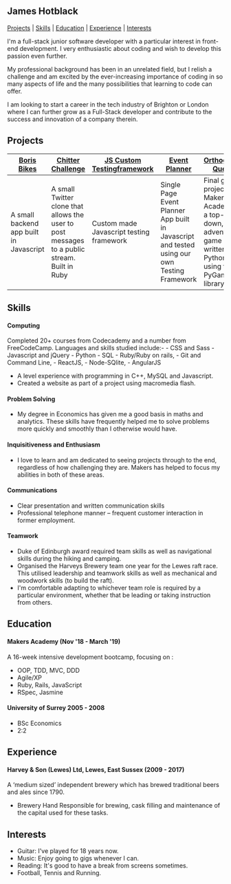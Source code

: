 ## James Hotblack

[Projects](#Projects) | [Skills](#Skills) | [Education](#Education) | [Experience](#Experience) |  [Interests](#Interests)

I'm a full-stack junior software developer with a particular interest in
front-end development.
I very enthusiastic about coding and wish to develop this passion even
further.

My professional background has been in an unrelated field, but I relish a
challenge and am excited by the ever-increasing importance of coding in so many
aspects of life and the many possibilities that learning to code can offer.

I am looking to start a career in the tech industry of Brighton or London
where I can further grow as a Full-Stack developer and contribute to the success
and innovation of a company therein.

## Projects
| [Boris Bikes](https://github.com/hotblack86/JavaScript_Boris_Bikes)  | [Chitter Challenge](https://github.com/hotblack86/chitter-challenge) | [JS Custom Testingframework](https://github.com/hotblack86/Custom_TF-JazzMine) | [Event Planner](https://github.com/hotblack86/SPA_Event_Planner) | [Orthogonal Quest](https://github.com/hotblack86/orthogonal-quest)
|-------------| -----------|-------------------------| ---- | ------------ |
| A small backend app built in Javascript | A small Twitter clone that allows the user to post messages to a public stream. Built in Ruby  | Custom made Javascript testing framework| Single Page Event Planner App built in Javascript and tested using our own Testing Framework | Final group project at Makers Academy - a top-down, adventure game written in Python using the PyGame library

## Skills

#### Computing
  Completed 20+ courses from Codecademy and a number from FreeCodeCamp.
  Languages and skills studied include:-
    - CSS and Sass
    - Javascript and jQuery
    - Python
    - SQL
    - Ruby/Ruby on rails,
    - Git and Command Line,
    - ReactJS,
    - Node-SQlite,
    - AngularJS

  - A level experience with programming in C++, MySQL and Javascript.
  - Created a website as part of a project using macromedia flash.

#### Problem Solving
  - My degree in Economics has given me a good basis in maths and analytics.
    These skills have frequently helped me to solve problems more quickly and
    smoothly than I otherwise would have.

#### Inquisitiveness and Enthusiasm
  - I love to learn and am dedicated to seeing projects through to the end,
    regardless of how challenging they are. Makers has helped to focus my
    abilities in both of these areas.

#### Communications
  - Clear presentation and written communication skills
  - Professional telephone manner – frequent customer interaction
    in former employment.

#### Teamwork
  -	Duke of Edinburgh award required team skills as well as navigational skills
    during the hiking and camping.
  -	Organised the Harveys Brewery team one year for the Lewes raft race.
    This utilised leadership and teamwork skills as well as mechanical and
    woodwork skills (to build the raft).
  - I'm comfortable adapting to whichever team role is required by a particular
    environment, whether that be leading or taking instruction from others.


## Education

#### Makers Academy (Nov '18 - March '19)
A 16-week intensive development bootcamp, focusing on :
  - OOP, TDD, MVC, DDD
  - Agile/XP
  - Ruby, Rails, JavaScript
  - RSpec, Jasmine

#### University of Surrey 2005 - 2008
  - BSc Economics
  - 2:2


## Experience

#### Harvey & Son (Lewes) Ltd, Lewes, East Sussex (2009 - 2017)
  A ‘medium sized’ independent brewery which has brewed traditional
  beers and ales since 1790.

  - Brewery Hand
    Responsible for brewing, cask filling and maintenance
    of the capital used for these tasks.

## Interests
  -	Guitar: I've played for 18 years now.
  -	Music: Enjoy going to gigs whenever I can.
  -	Reading: It's good to have a break from screens sometimes.
  -	Football, Tennis and Running.
